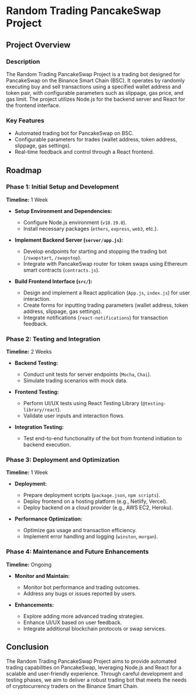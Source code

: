 # Random Trading PancakeSwap Project

## Project Overview

### Description
The Random Trading PancakeSwap Project is a trading bot designed for PancakeSwap on the Binance Smart Chain (BSC). It operates by randomly executing buy and sell transactions using a specified wallet address and token pair, with configurable parameters such as slippage, gas price, and gas limit. The project utilizes Node.js for the backend server and React for the frontend interface.

### Key Features
- Automated trading bot for PancakeSwap on BSC.
- Configurable parameters for trades (wallet address, token address, slippage, gas settings).
- Real-time feedback and control through a React frontend.

## Roadmap

### Phase 1: Initial Setup and Development
**Timeline:** 1 Week

- **Setup Environment and Dependencies:**
  - Configure Node.js environment (`v18.19.0`).
  - Install necessary packages (`ethers`, `express`, `web3`, etc.).

- **Implement Backend Server (`server/app.js`):**
  - Develop endpoints for starting and stopping the trading bot (`/swapstart`, `/swapstop`).
  - Integrate with PancakeSwap router for token swaps using Ethereum smart contracts (`contracts.js`).

- **Build Frontend Interface (`src/`):**
  - Design and implement a React application (`App.js`, `index.js`) for user interaction.
  - Create forms for inputting trading parameters (wallet address, token address, slippage, gas settings).
  - Integrate notifications (`react-notifications`) for transaction feedback.

### Phase 2: Testing and Integration
**Timeline:** 2 Weeks

- **Backend Testing:**
  - Conduct unit tests for server endpoints (`Mocha`, `Chai`).
  - Simulate trading scenarios with mock data.

- **Frontend Testing:**
  - Perform UI/UX tests using React Testing Library (`@testing-library/react`).
  - Validate user inputs and interaction flows.

- **Integration Testing:**
  - Test end-to-end functionality of the bot from frontend initiation to backend execution.

### Phase 3: Deployment and Optimization
**Timeline:** 1 Week

- **Deployment:**
  - Prepare deployment scripts (`package.json`, `npm scripts`).
  - Deploy frontend on a hosting platform (e.g., Netlify, Vercel).
  - Deploy backend on a cloud provider (e.g., AWS EC2, Heroku).

- **Performance Optimization:**
  - Optimize gas usage and transaction efficiency.
  - Implement error handling and logging (`winston`, `morgan`).

### Phase 4: Maintenance and Future Enhancements
**Timeline:** Ongoing

- **Monitor and Maintain:**
  - Monitor bot performance and trading outcomes.
  - Address any bugs or issues reported by users.

- **Enhancements:**
  - Explore adding more advanced trading strategies.
  - Enhance UI/UX based on user feedback.
  - Integrate additional blockchain protocols or swap services.

## Conclusion
The Random Trading PancakeSwap Project aims to provide automated trading capabilities on PancakeSwap, leveraging Node.js and React for a scalable and user-friendly experience. Through careful development and testing phases, we aim to deliver a robust trading bot that meets the needs of cryptocurrency traders on the Binance Smart Chain.
